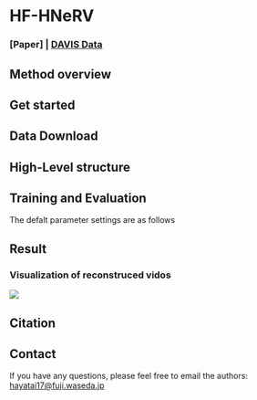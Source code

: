 # HF-HNeRV
### [Paper] | [DAVIS Data](https://davischallenge.org/)

## Method overview

## Get started

## Data Download

## High-Level structure

## Training and Evaluation

The defalt parameter settings are as follows

## Result
### Visualization of reconstruced vidos
<img src='./assets/cat3.png'>

## Citation

## Contact
If you have any questions, please feel free to email the authors: hayatai17@fuji.waseda.jp
